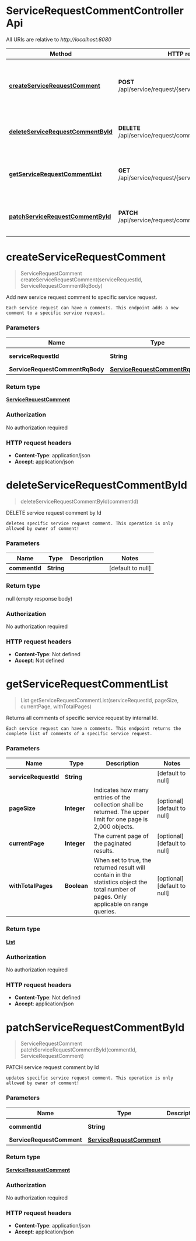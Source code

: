 # ServiceRequestCommentControllerApi

All URIs are relative to *http://localhost:8080*

| Method | HTTP request | Description |
|------------- | ------------- | -------------|
| [**createServiceRequestComment**](ServiceRequestCommentControllerApi.md#createServiceRequestComment) | **POST** /api/service/request/{serviceRequestId}/comment | Add new service request comment to specific service request. |
| [**deleteServiceRequestCommentById**](ServiceRequestCommentControllerApi.md#deleteServiceRequestCommentById) | **DELETE** /api/service/request/comment/{commentId} | DELETE service request comment by Id |
| [**getServiceRequestCommentList**](ServiceRequestCommentControllerApi.md#getServiceRequestCommentList) | **GET** /api/service/request/{serviceRequestId}/comment | Returns all comments of specific service request by internal Id. |
| [**patchServiceRequestCommentById**](ServiceRequestCommentControllerApi.md#patchServiceRequestCommentById) | **PATCH** /api/service/request/comment/{commentId} | PATCH service request comment by Id |


<a name="createServiceRequestComment"></a>
# **createServiceRequestComment**
> ServiceRequestComment createServiceRequestComment(serviceRequestId, ServiceRequestCommentRqBody)

Add new service request comment to specific service request.

    Each service request can have n comments. This endpoint adds a new comment to a specific service request.

### Parameters

|Name | Type | Description  | Notes |
|------------- | ------------- | ------------- | -------------|
| **serviceRequestId** | **String**|  | [default to null] |
| **ServiceRequestCommentRqBody** | [**ServiceRequestCommentRqBody**](../Models/ServiceRequestCommentRqBody.md)|  | |

### Return type

[**ServiceRequestComment**](../Models/ServiceRequestComment.md)

### Authorization

No authorization required

### HTTP request headers

- **Content-Type**: application/json
- **Accept**: application/json

<a name="deleteServiceRequestCommentById"></a>
# **deleteServiceRequestCommentById**
> deleteServiceRequestCommentById(commentId)

DELETE service request comment by Id

    deletes specific service request comment. This operation is only allowed by owner of comment!

### Parameters

|Name | Type | Description  | Notes |
|------------- | ------------- | ------------- | -------------|
| **commentId** | **String**|  | [default to null] |

### Return type

null (empty response body)

### Authorization

No authorization required

### HTTP request headers

- **Content-Type**: Not defined
- **Accept**: Not defined

<a name="getServiceRequestCommentList"></a>
# **getServiceRequestCommentList**
> List getServiceRequestCommentList(serviceRequestId, pageSize, currentPage, withTotalPages)

Returns all comments of specific service request by internal Id.

    Each service request can have n comments. This endpoint returns the complete list of comments of a specific service request.

### Parameters

|Name | Type | Description  | Notes |
|------------- | ------------- | ------------- | -------------|
| **serviceRequestId** | **String**|  | [default to null] |
| **pageSize** | **Integer**| Indicates how many entries of the collection shall be returned. The upper limit for one page is 2,000 objects. | [optional] [default to null] |
| **currentPage** | **Integer**| The current page of the paginated results. | [optional] [default to null] |
| **withTotalPages** | **Boolean**| When set to true, the returned result will contain in the statistics object the total number of pages. Only applicable on range queries. | [optional] [default to null] |

### Return type

[**List**](../Models/ServiceRequestComment.md)

### Authorization

No authorization required

### HTTP request headers

- **Content-Type**: Not defined
- **Accept**: application/json

<a name="patchServiceRequestCommentById"></a>
# **patchServiceRequestCommentById**
> ServiceRequestComment patchServiceRequestCommentById(commentId, ServiceRequestComment)

PATCH service request comment by Id

    updates specific service request comment. This operation is only allowed by owner of comment!

### Parameters

|Name | Type | Description  | Notes |
|------------- | ------------- | ------------- | -------------|
| **commentId** | **String**|  | [default to null] |
| **ServiceRequestComment** | [**ServiceRequestComment**](../Models/ServiceRequestComment.md)|  | |

### Return type

[**ServiceRequestComment**](../Models/ServiceRequestComment.md)

### Authorization

No authorization required

### HTTP request headers

- **Content-Type**: application/json
- **Accept**: application/json

